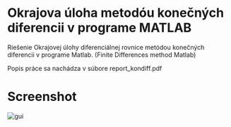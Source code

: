 # Okrajova úloha metodóu konečných diferencii v programe MATLAB
Riešenie Okrajovej úlohy diferenciálnej rovnice metódou konečných diferencii v programe Matlab. (Finite Differences method Matlab)

Popis práce sa nachádza v súbore report_kondiff.pdf
# Screenshot

![gui](https://cloud.githubusercontent.com/assets/25552139/25653501/5edf5c14-2fed-11e7-9e05-a6fec74d421c.png)
